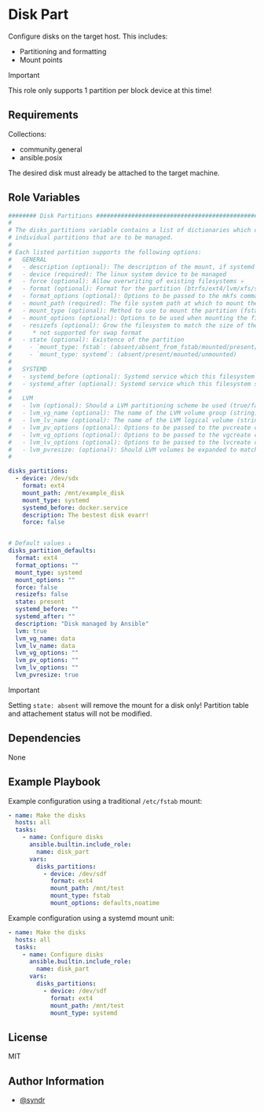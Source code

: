 Disk Part
=========

Configure disks on the target host. This includes:
- Partitioning and formatting
- Mount points

> [!IMPORTANT]  
> This role only supports 1 partition per block device at this time!

Requirements
------------

Collections:
- community.general
- ansible.posix

The desired disk must already be attached to the target machine.

Role Variables
--------------

```yaml
######## Disk Partitions #######################################################
#
# The disks_partitions variable contains a list of dictionaries which define
# individual partitions that are to be managed.
#
# Each listed partition supports the following options:
#   GENERAL
#   - description (optional): The description of the mount, if systemd type is used (string)
#   - device (required): The linux system device to be managed
#   - force (optional): Allow overwriting of existing filesystems 💀
#   - format (optional): Format for the partition (btrfs/ext4/lvm/xfs/swap)
#   - format_options (optional): Options to be passed to the mkfs command (string)
#   - mount_path (required): The file system path at which to mount the partition
#   - mount_type (optional): Method to use to mount the partition (fstab/systemd)
#   - mount_options (optional): Options to be used when mounting the filesystem (string)
#   - resizefs (optional): Grow the filesystem to match the size of the block device (true/false)
#      * not supported for swap format
#   - state (optional): Existence of the partition
#     - `mount_type: fstab`: (absent/absent_from_fstab/mounted/present/unmounted/remounted/ephemeral)
#     - `mount_type: systemd`: (absent/present/mounted/unmounted)
#
#   SYSTEMD
#   - systemd_before (optional): Systemd service which this filesystem should be mounted before (string)
#   - systemd_after (optional): Systemd service which this filesystem should be mounted after (string)
#
#   LVM
#   - lvm (optional): Should a LVM partitioning scheme be used (true/false)
#   - lvm_vg_name (optional): The name of the LVM volume group (string)
#   - lvm_lv_name (optional): The name of the LVM logical volume (string)
#   - lvm_pv_options (optional): Options to be passed to the pvcreate command (string)
#   - lvm_vg_options (optional): Options to be passed to the vgcreate command (string)
#   - lvm_lv_options (optional): Options to be passed to the lvcreate command (string)
#   - lvm_pvresize: (optional): Should LVM volumes be expanded to match block device size (true/false)
#

disks_partitions:
  - device: /dev/sdx
    format: ext4
    mount_path: /mnt/example_disk
    mount_type: systemd
    systemd_before: docker.service
    description: The bestest disk evarr!
    force: false


# Default values ↓
disks_partition_defaults:
  format: ext4
  format_options: ""
  mount_type: systemd
  mount_options: ""
  force: false
  resizefs: false
  state: present
  systemd_before: ""
  systemd_after: ""
  description: "Disk managed by Ansible"
  lvm: true
  lvm_vg_name: data
  lvm_lv_name: data
  lvm_vg_options: ""
  lvm_pv_options: ""
  lvm_lv_options: ""
  lvm_pvresize: true
```

> [!IMPORTANT]
> Setting `state: absent` will remove the mount for a disk only! Partition table and attachement status will not be modified.

Dependencies
------------

None

Example Playbook
----------------

Example configuration using a traditional `/etc/fstab` mount:  
```yaml
- name: Make the disks
  hosts: all
  tasks:
    - name: Configure disks
      ansible.builtin.include_role:
        name: disk_part
      vars:
        disks_partitions:
          - device: /dev/sdf
            format: ext4
            mount_path: /mnt/test
            mount_type: fstab
            mount_options: defaults,noatime
```

Example configuration using a systemd mount unit:  
```yaml
- name: Make the disks
  hosts: all
  tasks:
    - name: Configure disks
      ansible.builtin.include_role:
        name: disk_part
      vars:
        disks_partitions:
          - device: /dev/sdf
            format: ext4
            mount_path: /mnt/test
            mount_type: systemd
```

License
-------

MIT

Author Information
------------------

- [@syndr](https://github.com/syndr/)

